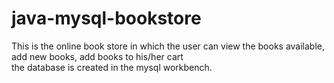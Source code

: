 # java-mysql-bookstore
This is the online book store in which the user can view the books available, add new books, add books to his/her cart  
the database is created in the mysql workbench.
